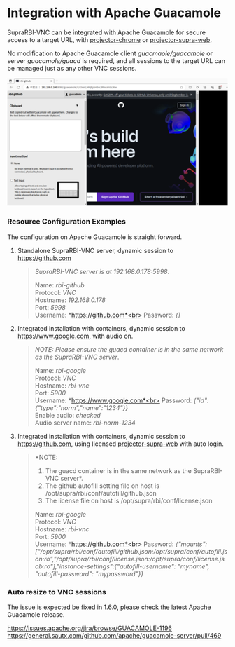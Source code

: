 # Integration with Apache Guacamole

SupraRBI-VNC can be integrated with Apache Guacamole for secure access to a target URL, with [projector-chrome](https://github.com/supraaxes/projector-chrome) or [projector-supra-web](https://github.com/supraaxes/projector-supra-web).

No modification to Apache Guacamole client *guacmaole/guacamole* or server *guacamole/guacd* is required, and all sessions to the target URL can be managed just as any other VNC sessions.

![Guacamole](/resources/guacamole.png "Guacamole")

### Resource Configuration Examples

The configuration on Apache Guacamole is straight forward.

1. Standalone SupraRBI-VNC server, dynamic session to https://github.com

    > *SupraRBI-VNC server is at 192.168.0.178:5998*. <br>
    > 
    > Name: *rbi-github*<br>
    > Protocol: *VNC*<br>
    > Hostname: *192.168.0.178*<br>
    > Port: *5998*<br>
    > Username: *https://github.com*<br>
    > Password: *{}*<br>

2. Integrated installation with containers, dynamic session to https://www.google.com, with audio on. 
    
    > *NOTE: Please ensure the guacd container is in the same network as the SupraRBI-VNC server*. <br>
    >
    > Name: *rbi-google*<br>
    > Protocol: *VNC*<br>
    > Hostname: *rbi-vnc*<br>
    > Port: *5900*<br>
    > Username: *https://www.google.com*<br>
    > Password: *{"id":{"type":"norm","name":"1234"}}*<br>
    > Enable audio: *checked*<br>
    > Audio server name: *rbi-norm-1234*<br>

3. Integrated installation with containers, dynamic session to https://github.com, using licensed [projector-supra-web](/resources/projector_supra.md) with auto login. 
    
    > *NOTE: 
    >   1. The guacd container is in the same network as the SupraRBI-VNC server*. <br>
    >   2. The github autofill setting file on host is /opt/supra/rbi/conf/autofill/github.json
    >   3. The license file on host is /opt/supra/rbi/conf/license.json
    >
    > Name: *rbi-google*<br>
    > Protocol: *VNC*<br>
    > Hostname: *rbi-vnc*<br>
    > Port: *5900*<br>
    > Username: *https://github.com*<br>
    > Password: *{"mounts":["/opt/supra/rbi/conf/autofill/github.json:/opt/supra/conf/autofill.json:ro","/opt/supra/rbi/conf/license.json:/opt/supra/conf/license.jsob:ro"],"instance-settings":{"autofill-username": "myname", "autofill-password": "mypassword"}}*<br>

### Auto resize to VNC sessions
The issue is expected be fixed in 1.6.0, please check the latest Apache Guacamole release.

https://issues.apache.org/jira/browse/GUACAMOLE-1196<br>
https://general.sautx.com/github.com/apache/guacamole-server/pull/469